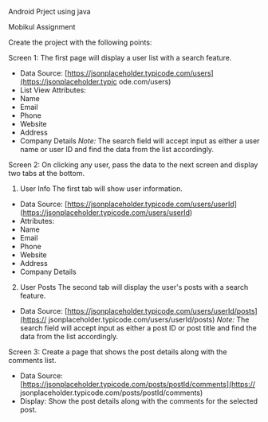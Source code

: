 Android Prject using java

Mobikul Assignment

Create the project with the following points:

Screen 1: The first page will display a user list with a search feature.
- Data Source:
[https://jsonplaceholder.typicode.com/users](https://jsonplaceholder.typic
ode.com/users)
- List View Attributes:
- Name
- Email
- Phone
- Website
- Address
- Company Details
*Note:* The search field will accept input as either a user name or user ID
and find the data from the list accordingly.

Screen 2: On clicking any user, pass the data to the next screen and
display two tabs at the bottom.
1. User Info
The first tab will show user information.
- Data Source: [https://jsonplaceholder.typicode.com/users/userId]
(https://jsonplaceholder.typicode.com/users/userId)
- Attributes:
- Name
- Email
- Phone
- Website
- Address
- Company Details
2. User Posts
The second tab will display the user's posts with a search feature.
- Data Source:
[https://jsonplaceholder.typicode.com/users/userId/posts](https://
jsonplaceholder.typicode.com/users/userId/posts)
*Note:* The search field will accept input as either a post ID or post title
and find the data from the list accordingly.

Screen 3: Create a page that shows the post details along with the
comments list.
- Data Source:
[https://jsonplaceholder.typicode.com/posts/postId/comments](https://
jsonplaceholder.typicode.com/posts/postId/comments)
- Display: Show the post details along with the comments for the selected
post.
